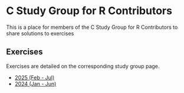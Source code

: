 # C Study Group for R Contributors

This is a place for members of the C Study Group for R Contributors to share solutions to exercises

## Exercises

Exercises are detailed on the corresponding study group page.

* [2025 (Feb - Jul)](https://contributor.r-project.org/events/c-study-group-2025/)
* [2024 (Jan - Jun)](https://contributor.r-project.org/events/c-study-group-2024/)
